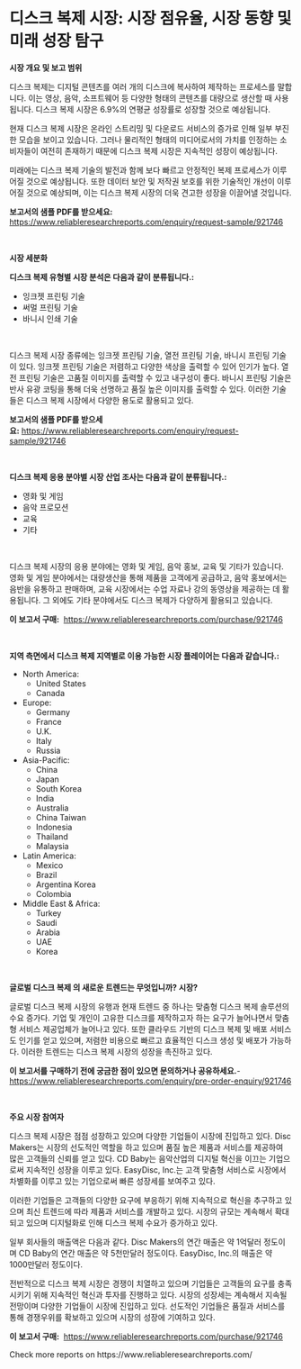<p><h1>디스크 복제 시장: 시장 점유율, 시장 동향 및 미래 성장 탐구</h1></p><p><strong>시장 개요 및 보고 범위</strong></p>
<p><p>디스크 복제는 디지털 콘텐츠를 여러 개의 디스크에 복사하여 제작하는 프로세스를 말합니다. 이는 영상, 음악, 소프트웨어 등 다양한 형태의 콘텐츠를 대량으로 생산할 때 사용됩니다. 디스크 복제 시장은 6.9%의 연평균 성장률로 성장할 것으로 예상됩니다.</p><p>현재 디스크 복제 시장은 온라인 스트리밍 및 다운로드 서비스의 증가로 인해 일부 부진한 모습을 보이고 있습니다. 그러나 물리적인 형태의 미디어로서의 가치를 인정하는 소비자들이 여전히 존재하기 때문에 디스크 복제 시장은 지속적인 성장이 예상됩니다.</p><p>미래에는 디스크 복제 기술의 발전과 함께 보다 빠르고 안정적인 복제 프로세스가 이루어질 것으로 예상됩니다. 또한 데이터 보안 및 저작권 보호를 위한 기술적인 개선이 이루어질 것으로 예상되며, 이는 디스크 복제 시장의 더욱 견고한 성장을 이끌어낼 것입니다.</p></p>
<p><strong>보고서의 샘플 PDF를 받으세요:</strong> <a href="https://www.reliableresearchreports.com/enquiry/request-sample/921746">https://www.reliableresearchreports.com/enquiry/request-sample/921746</a></p>
<p>&nbsp;</p>
<p><strong>시장 세분화</strong></p>
<p><strong>디스크 복제 유형별 시장 분석은 다음과 같이 분류됩니다.:</strong></p>
<p><ul><li>잉크젯 프린팅 기술</li><li>써멀 프린팅 기술</li><li>바니시 인쇄 기술</li></ul></p>
<p>&nbsp;</p>
<p><p>디스크 복제 시장 종류에는 잉크젯 프린팅 기술, 열전 프린팅 기술, 바니시 프린팅 기술이 있다. 잉크젯 프린팅 기술은 저렴하고 다양한 색상을 출력할 수 있어 인기가 높다. 열전 프린팅 기술은 고품질 이미지를 출력할 수 있고 내구성이 좋다. 바니시 프린팅 기술은 반사 유광 코팅을 통해 더욱 선명하고 품질 높은 이미지를 출력할 수 있다. 이러한 기술들은 디스크 복제 시장에서 다양한 용도로 활용되고 있다.</p></p>
<p><strong>보고서의 샘플 PDF를 받으세요:</strong>&nbsp;<a href="https://www.reliableresearchreports.com/enquiry/request-sample/921746">https://www.reliableresearchreports.com/enquiry/request-sample/921746</a></p>
<p>&nbsp;</p>
<p><strong> 디스크 복제 응용 분야별 시장 산업 조사는 다음과 같이 분류됩니다.:</strong></p>
<p><ul><li>영화 및 게임</li><li>음악 프로모션</li><li>교육</li><li>기타</li></ul></p>
<p>&nbsp;</p>
<p><p>디스크 복제 시장의 응용 분야에는 영화 및 게임, 음악 홍보, 교육 및 기타가 있습니다. 영화 및 게임 분야에서는 대량생산을 통해 제품을 고객에게 공급하고, 음악 홍보에서는 음반을 유통하고 판매하며, 교육 시장에서는 수업 자료나 강의 동영상을 제공하는 데 활용됩니다. 그 외에도 기타 분야에서도 디스크 복제가 다양하게 활용되고 있습니다.</p></p>
<p><strong>이 보고서 구매:</strong>&nbsp; <a href="https://www.reliableresearchreports.com/purchase/921746">https://www.reliableresearchreports.com/purchase/921746</a></p>
<p>&nbsp;</p>
<p><strong>지역 측면에서 디스크 복제 지역별로 이용 가능한 시장 플레이어는 다음과 같습니다.:</strong></p>
<p><ul>
    <li>
        North America:
        <ul>
            <li>United States</li>
            <li>Canada</li>
        </ul>
    </li>
    <li>
        Europe:
        <ul>
            <li>Germany</li>
            <li>France</li>
            <li>U.K.</li>
            <li>Italy</li>
            <li>Russia</li>
        </ul>
    </li>
    <li>
        Asia-Pacific:
        <ul>
            <li>China</li>
            <li>Japan</li>
            <li>South Korea</li>
            <li>India</li>
            <li>Australia</li>
            <li>China Taiwan</li>
            <li>Indonesia</li>
            <li>Thailand</li>
            <li>Malaysia</li>
        </ul>
    </li>
    <li>
        Latin America:
        <ul>
            <li>Mexico</li>
            <li>Brazil</li>
            <li>Argentina Korea</li>
            <li>Colombia</li>
        </ul>
    </li>
    <li>
        Middle East & Africa:
        <ul>
            <li>Turkey</li>
            <li>Saudi</li>
            <li>Arabia</li>
            <li>UAE</li>
            <li>Korea</li>
        </ul>
    </li>
    </ul></p>
<p>&nbsp;</p>
<p><strong>글로벌 디스크 복제 의 새로운 트렌드는 무엇입니까? 시장?</strong></p>
<p><p>글로벌 디스크 복제 시장의 유행과 현재 트렌드 중 하나는 맞춤형 디스크 복제 솔루션의 수요 증가다. 기업 및 개인이 고유한 디스크를 제작하고자 하는 요구가 늘어나면서 맞춤형 서비스 제공업체가 늘어나고 있다. 또한 클라우드 기반의 디스크 복제 및 배포 서비스도 인기를 얻고 있으며, 저렴한 비용으로 빠르고 효율적인 디스크 생성 및 배포가 가능하다. 이러한 트렌드는 디스크 복제 시장의 성장을 촉진하고 있다.</p></p>
<p><strong>이 보고서를 구매하기 전에 궁금한 점이 있으면 문의하거나 공유하세요.</strong>- <a href="https://www.reliableresearchreports.com/enquiry/pre-order-enquiry/921746">https://www.reliableresearchreports.com/enquiry/pre-order-enquiry/921746</a></p>
<p>&nbsp;</p>
<p><strong>주요 시장 참여자</strong></p>
<p><p>디스크 복제 시장은 점점 성장하고 있으며 다양한 기업들이 시장에 진입하고 있다. Disc Makers는 시장의 선도적인 역할을 하고 있으며 품질 높은 제품과 서비스를 제공하여 많은 고객들의 신뢰를 얻고 있다. CD Baby는 음악산업의 디지털 혁신을 이끄는 기업으로써 지속적인 성장을 이루고 있다. EasyDisc, Inc.는 고객 맞춤형 서비스로 시장에서 차별화를 이루고 있는 기업으로써 빠른 성장세를 보여주고 있다.</p><p>이러한 기업들은 고객들의 다양한 요구에 부응하기 위해 지속적으로 혁신을 추구하고 있으며 최신 트렌드에 따라 제품과 서비스를 개발하고 있다. 시장의 규모는 계속해서 확대되고 있으며 디지털화로 인해 디스크 복제 수요가 증가하고 있다. </p><p>일부 회사들의 매출액은 다음과 같다. Disc Makers의 연간 매출은 약 1억달러 정도이며 CD Baby의 연간 매출은 약 5천만달러 정도이다. EasyDisc, Inc.의 매출은 약 1000만달러 정도이다.</p><p>전반적으로 디스크 복제 시장은 경쟁이 치열하고 있으며 기업들은 고객들의 요구를 충족시키기 위해 지속적인 혁신과 투자를 진행하고 있다. 시장의 성장세는 계속해서 지속될 전망이며 다양한 기업들이 시장에 진입하고 있다. 선도적인 기업들은 품질과 서비스를 통해 경쟁우위를 확보하고 있으며 시장의 성장에 기여하고 있다.</p></p>
<p><strong>이 보고서 구매:</strong>&nbsp;&nbsp;<a href="https://www.reliableresearchreports.com/purchase/921746">https://www.reliableresearchreports.com/purchase/921746</a></p>
<p>Check more reports on https://www.reliableresearchreports.com/</p>
